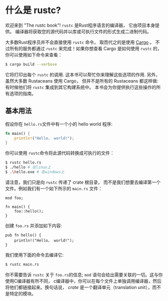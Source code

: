 # 什么是 rustc?

欢迎来到 "The rustc book"! `rustc` 是Rust程序语言的编译器， 它由项目本身提供。 编译器将获取您的源代码并以库或可执行文件的形式生成二进制代码。

大多数Rust程序员并不会直接使用 `rustc` 命令， 取而代之的是使用
[Cargo](https://doc.rust-lang.org/cargo/index.html) 。 不过所有的服务都通过 `rustc` 来完成！如果你想查看 Cargo 是如何使用 `rustc` 的， 你可以使用如下命令来查看：

```bash
$ cargo build --verbose
```

它将打印出每个 `rustc` 的调用. 这本书可以帮忙你来理解这些选项的作用. 另外， 虽然大多数
 Rustaceans 使用 Cargo， 但并不是所有的 Rustaceans 都这样做: 有时候他们将 `rustc` 集成到其它构建系统中。 本书会为你提供执行这些操作的所有选项的指南。


## 基本用法

假设你在 `hello.rs`文件中有一个小的 hello world 程序:

```rust
fn main() {
    println!("Hello， world!");
}
```

你可以使用 `rustc`命令将此源代码转换成可执行的文件：

```bash
$ rustc hello.rs
$ ./hello # 在linux上
$ .\hello.exe # 在windows上
```

请注意，我们只是向 `rustc` 传递了 crate 根目录， 而不是我们想要去编译第一个文件。例如我们有一个如下所示的 `main.rs` 文件：

```rust,ignore
mod foo;

fn main() {
    foo::hello();
}
```

创建 `foo.rs` 并添加如下内容:

```rust,ignore
pub fn hello() {
    println!("Hello， world!");
}
```

我们使用下面的命令去编译它:

```bash
$ rustc main.rs
```


你不需要告诉 `rustc` 关于 `foo.rs`的信息;  `mod` 语句会给出需要关联的一切。这与你使用C编译器有所不同， c编译器中，你可以在每个文件上单独调用编译器，然后将他们都链接起来。换句话说， *crate* 是一个翻译单元（translation unit），而不是特定的模块。